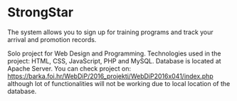 # StrongStar
The system allows you to sign up for training programs and track your arrival and promotion records.

  Solo project for Web Design and Programming. Technologies used in the project: HTML, CSS, JavaScript, PHP and MySQL. Database is located at Apache Server.
  You can check project on: https://barka.foi.hr/WebDiP/2016_projekti/WebDiP2016x041/index.php although lot of functionalities will not be working due to local location of the database.
